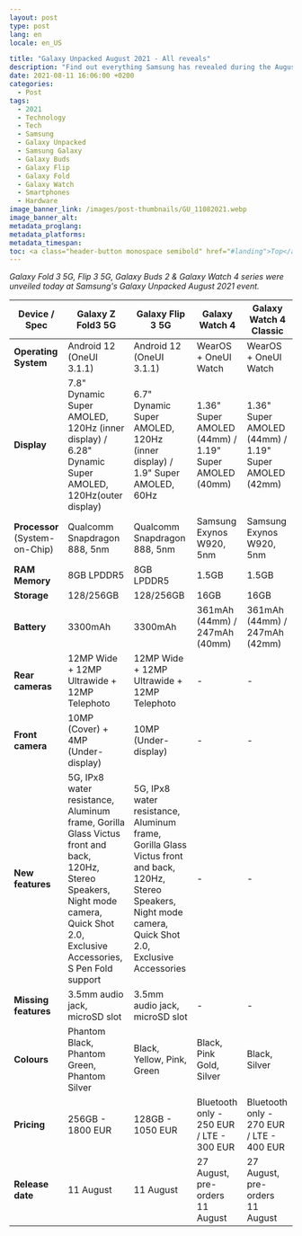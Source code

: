 ```yaml
---
layout: post
type: post
lang: en
locale: en_US

title: "Galaxy Unpacked August 2021 - All reveals"
description: "Find out everything Samsung has revealed during the August Unpacked event."
date: 2021-08-11 16:06:00 +0200
categories:
  - Post
tags:
  - 2021
  - Technology
  - Tech
  - Samsung
  - Galaxy Unpacked
  - Samsung Galaxy
  - Galaxy Buds
  - Galaxy Flip
  - Galaxy Fold
  - Galaxy Watch
  - Smartphones
  - Hardware
image_banner_link: /images/post-thumbnails/GU_11082021.webp
image_banner_alt: 
metadata_proglang:
metadata_platforms:
metadata_timespan:
toc: <a class="header-button monospace semibold" href="#landing">Top</a>
---
```

*Galaxy Fold 3 5G, Flip 3 5G, Galaxy Buds 2 & Galaxy Watch 4 series were unveiled today at Samsung's Galaxy Unpacked August 2021 event.*

| **Device / Spec** | **Galaxy Z Fold3 5G** | **Galaxy Flip 3 5G** | **Galaxy Watch 4** | **Galaxy Watch 4 Classic** |
| ------------- | ----------------- | ---------------- | -------------- | ---------------------- |
| **Operating System** | Android 12 (OneUI 3.1.1) | Android 12 (OneUI 3.1.1) | WearOS + OneUI Watch | WearOS + OneUI Watch |
| **Display** | 7.8" Dynamic Super AMOLED, 120Hz (inner display) / 6.28" Dynamic Super AMOLED, 120Hz(outer display) | 6.7" Dynamic Super AMOLED, 120Hz (inner display) / 1.9" Super AMOLED, 60Hz | 1.36" Super AMOLED (44mm) / 1.19" Super AMOLED (40mm) | 1.36" Super AMOLED (44mm) / 1.19" Super AMOLED (42mm) |
| **Processor** (System-on-Chip) | Qualcomm Snapdragon 888, 5nm | Qualcomm Snapdragon 888, 5nm | Samsung Exynos W920, 5nm | Samsung Exynos W920, 5nm |
| **RAM Memory** | 8GB LPDDR5 | 8GB LPDDR5 | 1.5GB | 1.5GB |
| **Storage** | 128/256GB | 128/256GB | 16GB | 16GB |
| **Battery** | 3300mAh | 3300mAh | 361mAh (44mm) / 247mAh (40mm) | 361mAh (44mm) / 247mAh (42mm) |
| **Rear cameras** | 12MP Wide + 12MP Ultrawide + 12MP Telephoto | 12MP Wide + 12MP Ultrawide + 12MP Telephoto | - | - |
| **Front camera** | 10MP (Cover) + 4MP (Under-display) | 10MP (Under-display) | - | - |
| **New features** | 5G, IPx8 water resistance, Aluminum frame, Gorilla Glass Victus front and back, 120Hz, Stereo Speakers, Night mode camera, Quick Shot 2.0, Exclusive Accessories, S Pen Fold support | 5G, IPx8 water resistance, Aluminum frame, Gorilla Glass Victus front and back, 120Hz, Stereo Speakers, Night mode camera, Quick Shot 2.0, Exclusive Accessories | - | - |
| **Missing features** | 3.5mm audio jack, microSD slot | 3.5mm audio jack, microSD slot | - | - |
| **Colours** | Phantom Black, Phantom Green, Phantom Silver | Black, Yellow, Pink, Green | Black, Pink Gold, Silver | Black, Silver |
| **Pricing** | 256GB - 1800 EUR | 128GB - 1050 EUR | Bluetooth only - 250 EUR / LTE - 300 EUR | Bluetooth only - 270 EUR / LTE - 400 EUR |
| **Release date** | 11 August | 11 August | 27 August, pre-orders 11 August | 27 August, pre-orders 11 August |
